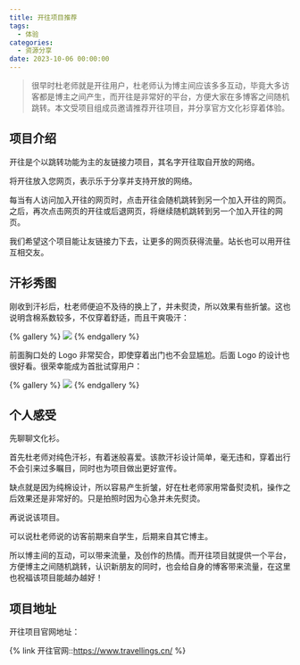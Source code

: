 ```yaml
---
title: 开往项目推荐
tags:
  - 体验
categories:
  - 资源分享
date: 2023-10-06 00:00:00
---
```


> 很早时杜老师就是开往用户，杜老师认为博主间应该多多互动，毕竟大多访客都是博主之间产生，而开往是非常好的平台，方便大家在多博客之间随机跳转。本文受项目组成员邀请推荐开往项目，并分享官方文化衫穿着体验。

<!-- more -->

## 项目介绍

开往是个以跳转功能为主的友链接力项目，其名字开往取自开放的网络。

将开往放入您网页，表示乐于分享并支持开放的网络。

每当有人访问加入开往的网页时，点击开往会随机跳转到另一个加入开往的网页。之后，再次点击网页的开往或后退网页，将继续随机跳转到另一个加入开往的网页。

我们希望这个项目能让友链接力下去，让更多的网页获得流量。站长也可以用开往互相交友。

## 汗衫秀图

刚收到汗衫后，杜老师便迫不及待的换上了，并未熨烫，所以效果有些折皱。这也说明含棉系数较多，不仅穿着舒适，而且干爽吸汗：

{% gallery %}
![](https://cdn.dusays.com/2023/10/633-1.jpg)
{% endgallery %}

前面胸口处的 Logo 非常契合，即使穿着出门也不会显尴尬。后面 Logo 的设计也很好看。很荣幸能成为首批试穿用户：

{% gallery %}
![](https://cdn.dusays.com/2023/10/633-2.jpg)
{% endgallery %}

## 个人感受

先聊聊文化衫。

首先杜老师对纯色汗衫，有着迷般喜爱。该款汗衫设计简单，毫无违和，穿着出行不会引来过多瞩目，同时也为项目做出更好宣传。

缺点就是因为纯棉设计，所以容易产生折皱，好在杜老师家用常备熨烫机，操作之后效果还是非常好的。只是拍照时因为心急并未先熨烫。

再说说该项目。

可以说杜老师说的访客前期来自学生，后期来自其它博主。

所以博主间的互动，可以带来流量，及创作的热情。而开往项目就提供一个平台，方便博主之间随机跳转，认识新朋友的同时，也会给自身的博客带来流量，在这里也祝福该项目能越办越好！

## 项目地址

开往项目官网地址：

{% link 开往官网::https://www.travellings.cn/ %}